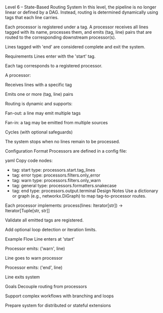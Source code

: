 Level 6 – State-Based Routing System
In this level, the pipeline is no longer linear or defined by a DAG. Instead, routing is determined dynamically using tags that each line carries.

Each processor is registered under a tag. A processor receives all lines tagged with its name, processes them, and emits (tag, line) pairs that are routed to the corresponding downstream processor(s).

Lines tagged with 'end' are considered complete and exit the system.

Requirements
Lines enter with the 'start' tag.

Each tag corresponds to a registered processor.

A processor:

Receives lines with a specific tag

Emits one or more (tag, line) pairs

Routing is dynamic and supports:

Fan-out: a line may emit multiple tags

Fan-in: a tag may be emitted from multiple sources

Cycles (with optional safeguards)

The system stops when no lines remain to be processed.

Configuration Format
Processors are defined in a config file:

yaml
Copy code
nodes:
  - tag: start
    type: processors.start.tag_lines
  - tag: error
    type: processors.filters.only_error
  - tag: warn
    type: processors.filters.only_warn
  - tag: general
    type: processors.formatters.snakecase
  - tag: end
    type: processors.output.terminal
Design Notes
Use a dictionary or graph (e.g., networkx.DiGraph) to map tag-to-processor routes.

Each processor implements:
process(lines: Iterator[str]) -> Iterator[Tuple[str, str]]

Validate all emitted tags are registered.

Add optional loop detection or iteration limits.

Example Flow
Line enters at 'start'

Processor emits: ('warn', line)

Line goes to warn processor

Processor emits: ('end', line)

Line exits system

Goals
Decouple routing from processors

Support complex workflows with branching and loops

Prepare system for distributed or stateful extensions